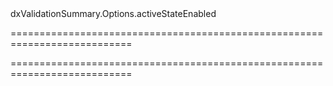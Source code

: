 <!--id-->dxValidationSummary.Options.activeStateEnabled<!--/id-->
===========================================================================
<!--hidden--><!--/hidden-->
===========================================================================

